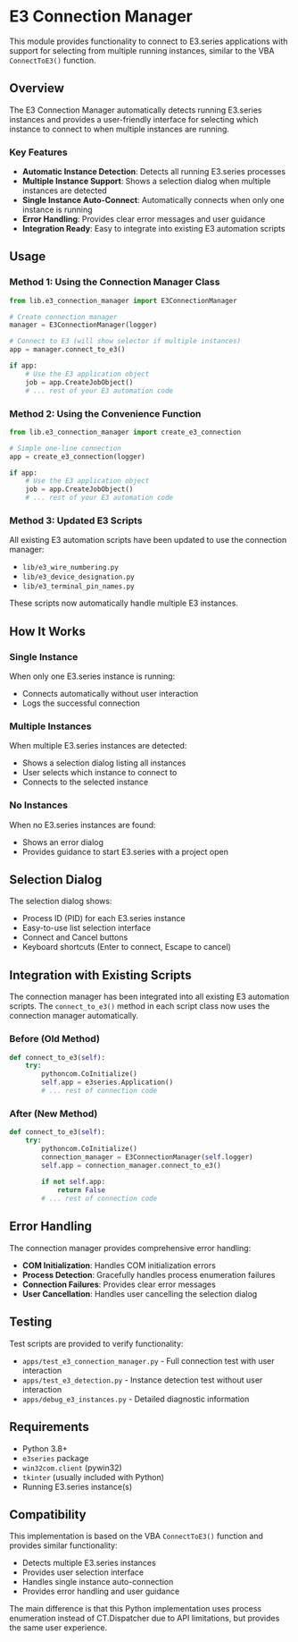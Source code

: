# E3 Connection Manager

This module provides functionality to connect to E3.series applications with support for selecting from multiple running instances, similar to the VBA `ConnectToE3()` function.

## Overview

The E3 Connection Manager automatically detects running E3.series instances and provides a user-friendly interface for selecting which instance to connect to when multiple instances are running.

### Key Features

- **Automatic Instance Detection**: Detects all running E3.series processes
- **Multiple Instance Support**: Shows a selection dialog when multiple instances are detected
- **Single Instance Auto-Connect**: Automatically connects when only one instance is running
- **Error Handling**: Provides clear error messages and user guidance
- **Integration Ready**: Easy to integrate into existing E3 automation scripts

## Usage

### Method 1: Using the Connection Manager Class

```python
from lib.e3_connection_manager import E3ConnectionManager

# Create connection manager
manager = E3ConnectionManager(logger)

# Connect to E3 (will show selector if multiple instances)
app = manager.connect_to_e3()

if app:
    # Use the E3 application object
    job = app.CreateJobObject()
    # ... rest of your E3 automation code
```

### Method 2: Using the Convenience Function

```python
from lib.e3_connection_manager import create_e3_connection

# Simple one-line connection
app = create_e3_connection(logger)

if app:
    # Use the E3 application object
    job = app.CreateJobObject()
    # ... rest of your E3 automation code
```

### Method 3: Updated E3 Scripts

All existing E3 automation scripts have been updated to use the connection manager:

- `lib/e3_wire_numbering.py`
- `lib/e3_device_designation.py` 
- `lib/e3_terminal_pin_names.py`

These scripts now automatically handle multiple E3 instances.

## How It Works

### Single Instance
When only one E3.series instance is running:
- Connects automatically without user interaction
- Logs the successful connection

### Multiple Instances
When multiple E3.series instances are detected:
- Shows a selection dialog listing all instances
- User selects which instance to connect to
- Connects to the selected instance

### No Instances
When no E3.series instances are found:
- Shows an error dialog
- Provides guidance to start E3.series with a project open

## Selection Dialog

The selection dialog shows:
- Process ID (PID) for each E3.series instance
- Easy-to-use list selection interface
- Connect and Cancel buttons
- Keyboard shortcuts (Enter to connect, Escape to cancel)

## Integration with Existing Scripts

The connection manager has been integrated into all existing E3 automation scripts. The `connect_to_e3()` method in each script class now uses the connection manager automatically.

### Before (Old Method)
```python
def connect_to_e3(self):
    try:
        pythoncom.CoInitialize()
        self.app = e3series.Application()
        # ... rest of connection code
```

### After (New Method)
```python
def connect_to_e3(self):
    try:
        pythoncom.CoInitialize()
        connection_manager = E3ConnectionManager(self.logger)
        self.app = connection_manager.connect_to_e3()
        
        if not self.app:
            return False
        # ... rest of connection code
```

## Error Handling

The connection manager provides comprehensive error handling:

- **COM Initialization**: Handles COM initialization errors
- **Process Detection**: Gracefully handles process enumeration failures
- **Connection Failures**: Provides clear error messages
- **User Cancellation**: Handles user cancelling the selection dialog

## Testing

Test scripts are provided to verify functionality:

- `apps/test_e3_connection_manager.py` - Full connection test with user interaction
- `apps/test_e3_detection.py` - Instance detection test without user interaction
- `apps/debug_e3_instances.py` - Detailed diagnostic information

## Requirements

- Python 3.8+
- `e3series` package
- `win32com.client` (pywin32)
- `tkinter` (usually included with Python)
- Running E3.series instance(s)

## Compatibility

This implementation is based on the VBA `ConnectToE3()` function and provides similar functionality:

- Detects multiple E3.series instances
- Provides user selection interface
- Handles single instance auto-connection
- Provides error handling and user guidance

The main difference is that this Python implementation uses process enumeration instead of CT.Dispatcher due to API limitations, but provides the same user experience.
